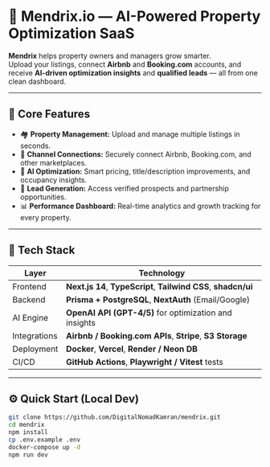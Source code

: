 # 🏡 Mendrix.io — AI-Powered Property Optimization SaaS

**Mendrix** helps property owners and managers grow smarter.  
Upload your listings, connect **Airbnb** and **Booking.com** accounts, and receive **AI-driven optimization insights** and **qualified leads** — all from one clean dashboard.

---

## 🚀 Core Features

- 🏘️ **Property Management:** Upload and manage multiple listings in seconds.  
- 🔗 **Channel Connections:** Securely connect Airbnb, Booking.com, and other marketplaces.  
- 🤖 **AI Optimization:** Smart pricing, title/description improvements, and occupancy insights.  
- 💼 **Lead Generation:** Access verified prospects and partnership opportunities.  
- 📊 **Performance Dashboard:** Real-time analytics and growth tracking for every property.  

---

## 🧠 Tech Stack

| Layer | Technology |
|--------|-------------|
| Frontend | **Next.js 14**, **TypeScript**, **Tailwind CSS**, **shadcn/ui** |
| Backend | **Prisma + PostgreSQL**, **NextAuth** (Email/Google) |
| AI Engine | **OpenAI API (GPT-4/5)** for optimization and insights |
| Integrations | **Airbnb / Booking.com APIs**, **Stripe**, **S3 Storage** |
| Deployment | **Docker**, **Vercel**, **Render / Neon DB** |
| CI/CD | **GitHub Actions**, **Playwright / Vitest** tests |

---

## ⚙️ Quick Start (Local Dev)

```bash
git clone https://github.com/DigitalNomadKamran/mendrix.git
cd mendrix
npm install
cp .env.example .env
docker-compose up -d
npm run dev
